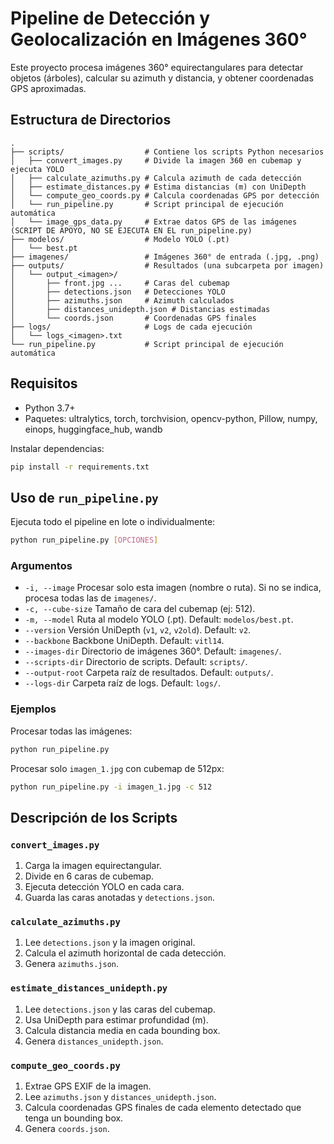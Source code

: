 # Pipeline de Detección y Geolocalización en Imágenes 360°

Este proyecto procesa imágenes 360° equirectangulares para detectar objetos (árboles), calcular su azimuth y distancia, y obtener coordenadas GPS aproximadas.

## Estructura de Directorios

```
.
├── scripts/                  # Contiene los scripts Python necesarios
│   ├── convert_images.py     # Divide la imagen 360 en cubemap y ejecuta YOLO
│   ├── calculate_azimuths.py # Calcula azimuth de cada detección
│   ├── estimate_distances.py # Estima distancias (m) con UniDepth
│   └── compute_geo_coords.py # Calcula coordenadas GPS por detección
│   └── run_pipeline.py       # Script principal de ejecución automática
│   └── image_gps_data.py     # Extrae datos GPS de las imágenes (SCRIPT DE APOYO, NO SE EJECUTA EN EL run_pipeline.py)
├── modelos/                  # Modelo YOLO (.pt)
│   └── best.pt
├── imagenes/                 # Imágenes 360° de entrada (.jpg, .png)
├── outputs/                  # Resultados (una subcarpeta por imagen)
│   └── output_<imagen>/
│       ├── front.jpg ...     # Caras del cubemap
│       ├── detections.json   # Detecciones YOLO
│       ├── azimuths.json     # Azimuth calculados
│       ├── distances_unidepth.json # Distancias estimadas
│       └── coords.json       # Coordenadas GPS finales
├── logs/                     # Logs de cada ejecución
│   └── logs_<imagen>.txt
└── run_pipeline.py           # Script principal de ejecución automática
```

## Requisitos

- Python 3.7+
- Paquetes: ultralytics, torch, torchvision, opencv-python, Pillow, numpy, einops, huggingface_hub, wandb

Instalar dependencias:

```bash
pip install -r requirements.txt
```

## Uso de `run_pipeline.py`

Ejecuta todo el pipeline en lote o individualmente:

```bash
python run_pipeline.py [OPCIONES]
```

### Argumentos

- `-i, --image`       Procesar solo esta imagen (nombre o ruta). Si no se indica, procesa todas las de `imagenes/`.
- `-c, --cube-size`   Tamaño de cara del cubemap (ej: 512).
- `-m, --model`       Ruta al modelo YOLO (.pt). Default: `modelos/best.pt`.
- `--version`         Versión UniDepth (`v1`, `v2`, `v2old`). Default: `v2`.
- `--backbone`        Backbone UniDepth. Default: `vitl14`.
- `--images-dir`      Directorio de imágenes 360°. Default: `imagenes/`.
- `--scripts-dir`     Directorio de scripts. Default: `scripts/`.
- `--output-root`     Carpeta raíz de resultados. Default: `outputs/`.
- `--logs-dir`        Carpeta raíz de logs. Default: `logs/`.

### Ejemplos

Procesar todas las imágenes:
```bash
python run_pipeline.py
```

Procesar solo `imagen_1.jpg` con cubemap de 512px:
```bash
python run_pipeline.py -i imagen_1.jpg -c 512
```

## Descripción de los Scripts

### `convert_images.py`
1. Carga la imagen equirectangular.
2. Divide en 6 caras de cubemap.
3. Ejecuta detección YOLO en cada cara.
4. Guarda las caras anotadas y `detections.json`.

### `calculate_azimuths.py`
1. Lee `detections.json` y la imagen original.
2. Calcula el azimuth horizontal de cada detección.
3. Genera `azimuths.json`.

### `estimate_distances_unidepth.py`
1. Lee `detections.json` y las caras del cubemap.
2. Usa UniDepth para estimar profundidad (m).
3. Calcula distancia media en cada bounding box.
4. Genera `distances_unidepth.json`.

### `compute_geo_coords.py`
1. Extrae GPS EXIF de la imagen.
2. Lee `azimuths.json` y `distances_unidepth.json`.
3. Calcula coordenadas GPS finales de cada elemento detectado que tenga un bounding box.
4. Genera `coords.json`.
